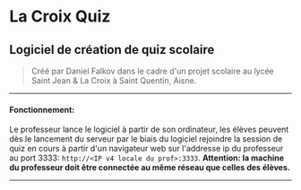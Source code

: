 # La Croix Quiz

## Logiciel de création de quiz scolaire

> Créé par Daniel Falkov dans le cadre d'un projet scolaire au lycée Saint Jean & La Croix à Saint Quentin, Aisne.

---

#### Fonctionnement:

Le professeur lance le logiciel à partir de son ordinateur, les élèves peuvent dès le lancement du serveur par le biais du logiciel rejoindre la session de quiz en cours à partir d'un navigateur web sur l'addresse ip du professeur au port 3333: `http://<IP v4 locale du prof>:3333`.
**Attention: la machine du professeur doit être connectée au même réseau que celles des élèves.**

---
